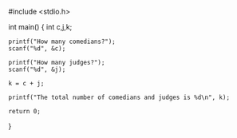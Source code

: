 #include <stdio.h>

int main() {
    int c,j,k;
    
    printf("How many comedians?");
    scanf("%d", &c);
    
    printf("How many judges?");
    scanf("%d", &j);
    
    k = c + j;
    
    printf("The total number of comedians and judges is %d\n", k);
    
    return 0;
}
